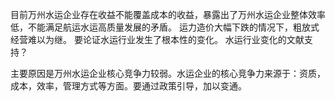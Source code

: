 
目前万州水运企业存在收益不能覆盖成本的收益，暴露出了万州水运企业整体效率低，不能满足航运水运高质量发展的矛盾。
运力造价大幅下跌的情况下，粗放式经营难以为继。
要论证水运行业发生了根本性的变化。
水运行业变化的文献支持？

主要原因是万州水运企业核心竞争力较弱。水运企业的核心竞争力来源于：资质，成本，效率，管理方式等方面。要通过政策引导，加以变通。
